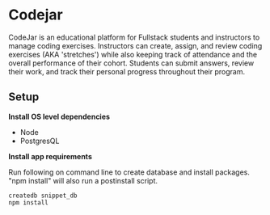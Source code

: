 # Codejar

CodeJar is an educational platform for Fullstack students and instructors to manage coding exercises. Instructors can create, assign, and review coding exercises (AKA 'stretches') while also keeping track of attendance and the overall performance of their cohort. Students can submit answers, review their work, and track their personal progress throughout their program.

## Setup

**Install OS level dependencies**

- Node
- PostgresQL

**Install app requirements**

Run following on command line to create database and install packages. "npm install" will also run a postinstall script.

```
createdb snippet_db
npm install
```
